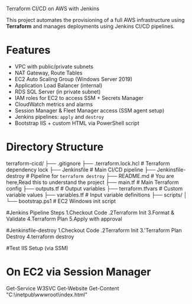 Terraform CI/CD on AWS with Jenkins

This project automates the provisioning of a full AWS infrastructure using **Terraform** and manages deployments using Jenkins CI/CD pipelines.

# Features

-  VPC with public/private subnets
- NAT Gateway, Route Tables
- EC2 Auto Scaling Group (Windows Server 2019)
- Application Load Balancer (internal)
- RDS SQL Server (in private subnet)
- IAM roles for EC2 to access SSM + Secrets Manager
- CloudWatch metrics and alarms
-  Session Manager & Fleet Manager access (SSM agent setup)
-  Jenkins pipelines: `apply` and `destroy`
-  Bootstrap IIS + custom HTML via PowerShell script


# Directory Structure

terraform-cicd/
├── .gitignore
├── .terraform.lock.hcl         # Terraform dependency lock
├── Jenkinsfile                 # Main CI/CD pipeline
├── Jenkinsfile-destroy         # Pipeline for `terraform destroy`
├── README.md                   #  You are here,Read this to understand the project
├── main.tf                     # Main Terraform config
├── outputs.tf                  # Output variables
├── terraform.tfvars            # Custom variable values
├── variables.tf                # Input variable definitions
├── scripts/
│   └── bootstrap.ps1           # EC2 Windows init script


#Jenkins Pipeline Steps
1.Checkout Code
.2Terraform Init
3.Format & Validate
4.Terraform Plan
5.Apply with approval

#Jenkinsfile-destroy
1.Checkout Code
.2Terraform Init
3.'Terraform Plan Destroy
4.terraform destroy


#Test IIS Setup (via SSM)
# On EC2 via Session Manager
Get-Service W3SVC
Get-Website
Get-Content "C:\inetpub\wwwroot\index.html"
